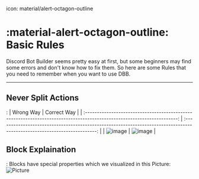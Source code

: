 icon: material/alert-octagon-outline

# :material-alert-octagon-outline: Basic Rules

Discord Bot Builder seems pretty easy at first, but some beginners may find some errors and don't know how to fix them.
So here are some Rules that you need to remember when you want to use DBB.

---

## Never Split Actions

:   | Wrong Way                                                                                                           | Correct Way                                                                                                           |
| :---------------------------------------------------------------------------------------------------------------------: | :-----------------------------------------------------------------------------------------------------------------------: |
| ![image](https://media.discordapp.net/attachments/1171530755738964008/1171604425849180210/Bad_Bad_Action_Nodes.png) | ![image](https://media.discordapp.net/attachments/1171530755738964008/1171604426184732712/Good_Good_Action_Nodes.png) |

## Block Explaination

:   Blocks have special properties which we visualized in this Picture:
![Picture](https://media.discordapp.net/attachments/582167093705834507/1174418333215510528/BlocksGuide.png)